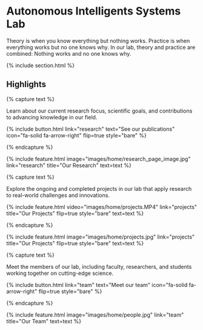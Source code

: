 ---
---

# Autonomous Intelligents Systems Lab

Theory is when you know everything but nothing works. Practice is when everything works but no one knows why. In our lab, theory and practice are combined: Nothing works and no one knows why.


{% include section.html %}

## Highlights

{% capture text %}

Learn about our current research focus, scientific goals, and contributions to advancing knowledge in our field.

{%
  include button.html
  link="research"
  text="See our publications"
  icon="fa-solid fa-arrow-right"
  flip=true
  style="bare"
%}

{% endcapture %}

{%
  include feature.html
  image="images/home/research_page_image.jpg"
  link="research"
  title="Our Research"
  text=text
%}

{% capture text %}

Explore the ongoing and completed projects in our lab that apply research to real-world challenges and innovations.

{%
  include feature.html
  video="images/home/projects.MP4"
  link="projects"
  title="Our Projects"
  flip=true
  style="bare"
  text=text
%}

{% endcapture %}

{%
  include feature.html
  image="images/home/projects.jpg"
  link="projects"
  title="Our Projects"
  flip=true
  style="bare"
  text=text
%}

{% capture text %}

Meet the members of our lab, including faculty, researchers, and students working together on cutting-edge science.

{%
  include button.html
  link="team"
  text="Meet our team"
  icon="fa-solid fa-arrow-right"
  flip=true
  style="bare"
%}

{% endcapture %}

{%
  include feature.html
  image="images/home/people.jpg"
  link="team"
  title="Our Team"
  text=text
%}
